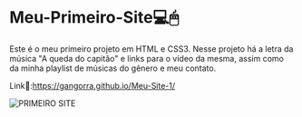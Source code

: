 # Meu-Primeiro-Site💻🖱
Este é o meu primeiro projeto em HTML e CSS3. Nesse projeto há a letra da música "A queda do capitão" e links para o vídeo da mesma, assim como da minha playlist de músicas do gênero e meu contato.

Link🔗:https://gangorra.github.io/Meu-Site-1/

![PRIMEIRO SITE](https://cdn.discordapp.com/attachments/868299459543592962/896020750144798720/1site.png)
